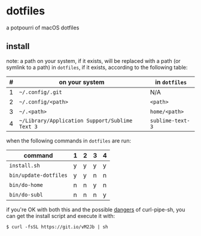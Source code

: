 # dotfiles

a potpourri of macOS dotfiles

## install

note: a path on your system, if it exists, will be replaced with a path (or
symlink to a path) in `dotfiles`, if it exists, according to the following
table:

| # | on your system                                 | in `dotfiles`    |
|---|------------------------------------------------|------------------|
| 1 | `~/.config/.git`                               | N/A              |
| 2 | `~/.config/<path>`                             | `<path>`         |
| 3 | `~/.<path>`                                    | `home/<path>`    |
| 4 | `~/Library/Application Support/Sublime Text 3` | `sublime-text-3` |

when the following commands in `dotfiles` are run:

| command               | 1 | 2 | 3 | 4 |
|-----------------------|---|---|---|---|
| `install.sh`          | y | y | y | y |
| `bin/update-dotfiles` | y | y | n | n |
| `bin/do-home`         | n | n | y | n |
| `bin/do-subl`         | n | n | n | y |

if you're OK with both this and the possible [dangers][1] of curl-pipe-sh, you
can get the install script and execute it with:

    $ curl -fsSL https://git.io/vM2Jb | sh

[1]: https://jordaneldredge.com/blog/one-way-curl-pipe-sh-install-scripts-can-be-dangerous/

